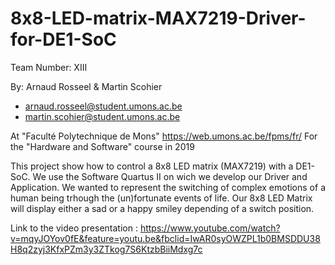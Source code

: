 # 8x8-LED-matrix-MAX7219-Driver-for-DE1-SoC

Team Number: XIII

By:	Arnaud Rosseel & Martin Scohier
  - arnaud.rosseel@student.umons.ac.be
  - martin.scohier@student.umons.ac.be

At "Faculté Polytechnique de Mons"  https://web.umons.ac.be/fpms/fr/ 
For the "Hardware and Software" course in 2019

This project show how to control a 8x8 LED matrix (MAX7219) with a DE1-SoC. We use the Software Quartus II on wich we develop our Driver and Application.
We wanted to represent the switching of complex emotions of a human being trhough the (un)fortunate events of life. Our 8x8 LED Matrix will display either a sad or a happy smiley depending of a switch position.

Link to the video presentation : https://www.youtube.com/watch?v=mqyJOYov0fE&feature=youtu.be&fbclid=IwAR0syOWZPL1b0BMSDDU38H8q2zyj3KfxPZm3y3ZTkog7S6KtzbBiiMdxg7c
